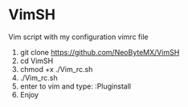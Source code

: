 # VimSH
Vim script with my configuration vimrc file

1. git clone https://github.com/NeoByteMX/VimSH
2. cd VimSH
3. chmod +x ./Vim_rc.sh
4. ./Vim_rc.sh
5. enter to vim and type: :Pluginstall
6. Enjoy
